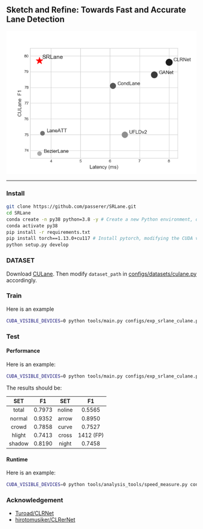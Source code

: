 ## Sketch and Refine: Towards Fast and Accurate Lane Detection
![image](img/SRLane_Performance.png)





------

### Install
```bash
git clone https://github.com/passerer/SRLane.git
cd SRLane
conda create -n py38 python=3.8 -y # Create a new Python environment, optional.
conda activate py38 
pip install -r requirements.txt
pip install torch==1.13.0+cu117 # Install pytorch, modifying the CUDA version accordingly.
python setup.py develop
```
### DATASET
Download [CULane](https://xingangpan.github.io/projects/CULane.html). Then modify `dataset_path` in [configs/datasets/culane.py](configs/datasets/culane.py) accordingly.
### Train
Here is an example
```bash
CUDA_VISIBLE_DEVICES=0 python tools/main.py configs/exp_srlane_culane.py
```
### Test
#### Performance
Here is an example:
```bash
CUDA_VISIBLE_DEVICES=0 python tools/main.py configs/exp_srlane_culane.py --load_from checkpoint/baseline.pth --validate
```
The results should be:

|  SET  |  F1  |  SET  |  F1  |
|:-----:|:----:|:-----:|:----:|
| total |0.7973| noline|0.5565|
| normal|0.9352| arrow |0.8950|
| crowd |0.7858| curve |0.7527|
| hlight|0.7413| cross |1412 (FP)|
| shadow|0.8190| night |0.7458|

#### Runtime
Here is an example:
```bash
CUDA_VISIBLE_DEVICES=0 python tools/analysis_tools/speed_measure.py configs/exp_srlane_culane.py
```

### Acknowledgement

* [Turoad/CLRNet](https://github.com/Turoad/CLRNet/)
* [hirotomusiker/CLRerNet](https://github.com/hirotomusiker/CLRerNet)
